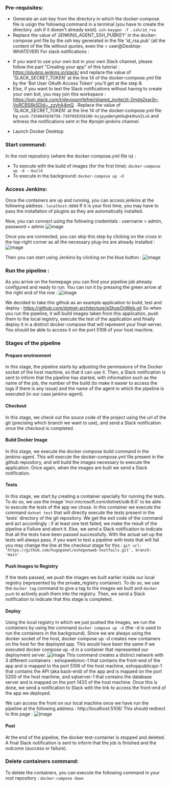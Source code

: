 ### Pre-requisites:

- Generate an ssh key from the directory in which the docker-compose file is usign the following command in a terminal (you have to create the directory .ssh if it doesn't already exist).
  ``ssh-keygen -f .ssh/id_rsa``
- Replace the value of 'JENKINS_AGENT_SSH_PUBKEY' in the docker-compose.yml file by the ssh key generated in the file 'id_rsa.pub' (all the content of the file without quotes, even the = user@Desktop-WHATEVER)
For slack notifications :
* If you want to use your own bot in your own Slack channel, please follow the part "Creating your app" of this tutorial : https://plugins.jenkins.io/slack/ and replace the value of 'SLACK_SECRET_TOKEN' at the line 14 of the docker-compose.yml file by the 'Bot User OAuth Access Token' you'll get at the step 8.
* Else, if you want to test the Slack notifications without having to create your own bot, you may join this workspace : https://join.slack.com/t/devopsm1efrei/shared_invite/zt-2mdg2sw3n-VoRCBS6k5Dld~_zzvhA4mQ . Replace the value of 'SLACK_SECRET_TOKEN' at the line 14 of the docker-compose.yml file by ``xoxb-7350845836756-7397050358100-bvjpyeQmtgHXGqD4dhwV2LvG`` and witness the notifications sent in the #projet-jenkins channel.
- Launch Docker Desktop

### Start command:
In the root repository (where the docker-compose.yml file is) :
* To execute with the build of images (for the first time): ``docker-compose up -d --build``
* To execute in the background: ``docker-compose up -d``


### Access Jenkins:
Once the containers are up and running, you can access jenkins at the following address : ``localhost:8080``
If it is your first time, you may have to pass the installation of plugins as they are automatically installed. 

Now, you can connect using the following credentials : username = admin, password = admin
![image](https://github.com/loubruness/DevOpsM1/assets/94390007/a93cbd51-c240-4739-b2ce-9d7f88383646)

Once you are connected, you can skip this step by clicking on the cross in the top-right corner as all the necessary plug-ins are already installed :
![image](https://github.com/loubruness/DevOpsM1/assets/94390007/a7edec0e-9f3f-4a00-92ef-88f0bd0c0080)

Then you can start using Jenkins by clicking on the blue button :
![image](https://github.com/loubruness/DevOpsM1/assets/94390007/7ac1fd3d-4dbe-4021-9c58-7edc68423f48)

### Run the pipeline :
As you arrive on the homepage you can find your pipeline job already configured and ready to run. You can run it by pressing the green arrow at the right end of the row :
![image](https://github.com/loubruness/DevOpsM1/assets/94390007/ff8e0af2-2bf4-40da-8cd5-699aafb9dab8)

We decided to take this github as an example application to build, test and deploy : https://github.com/dotnet-architecture/eShopOnWeb.git
So when you run the pipeline, it will build images taken from this application, push them to the local registry, execute the test of the application and finally deploy it in a distinct docker-compose that will represent your final-server. You should be able to access it on the port 5106 of your host machine.

### Stages of the pipeline

#### Prepare environment
In this stage, the pipeline starts by adjusting the permissions of the Docker socket of the host machine, so that it can use it. Then, a Slack notification is sent to inform that the pipeline has started, with information such as the name of the job, the number of the build (to make it easier to access the logs if there is any issue) and the name of the agent in which the pipeline is executed (in our case jankins-agent).

#### Checkout
In this stage, we check out the souce code of the project using the url of the git (precising which branch we want to use), and send a Slack notification once the checkout is completed.

#### Build Docker Image
In this stage, we execute the docker compose build command in the jenkins-agent. This will execute the docker-compose.yml file present in the github repository, and will build the images necessary to execute the application. Once again, when the images are built we send a Slack notification.

#### Tests
In this stage, we start by creating a container specially for running the tests. To do so, we use the image 'mcr.microsoft.com/dotnet/sdk:8.0' to be able to execute the tests of the app we chose. In this container we execute the command ``dotnet test`` that will directly execute the tests present in the 'tests' directory of the git repository.
We get the exit code of the command and act accordingly : if at least one test failed, we make the result of the pipeline a Failure and abort it. Else, we send a Slack notification to indicate that all the tests have been passed successfully.
With the actual set up the tests will always pass, if you want to test a pipeline with tests that will fail you may change the line at the checkout stage for this : ``git url: 'https://github.com/hugopanel/eshoponweb-testfails.git', branch: 'main'``

#### Push Images to Registry
If the tests passed, we push the images we built earlier inside our local registry (represented by the private_registry container). To do so, we use the ``docker tag`` command to give a tag to the images we built and ``docker push`` to actively push them into the registry. Then, we send a Slack notification to indicate that this stage is completed.

#### Deploy
Using the local registry in which we just pushed the images, we run the containers by using the command ``docker compose up -d`` (the -d is used to run the containers in the background). Since we are always using the docker socket of the host, docker compose up -d creates new containers on the host for the deployed app. This would have been the same if we executed docker compose up -d in a container that represented our deployment server.
![image](https://github.com/loubruness/DevOpsM1/assets/94390007/c7b2f03e-55e4-4bd7-a46a-93930834374c)
This command creates a distinct network with 3 different containers : eshopwebmvc-1 that contains the front-end of the app and is mapped to the port 5106 of the host machine, eshoppublicapi-1 that contains the API (aka back-end) of the app and is mapped on the port 5200 of the host machine, and sqlserver-1 that contains the database server and is mapped on the port 1433 of the host machine.
Once this is done, we send a notification to Slack with the link to access the front-end of the app we deployed.

We can access the front on our local machine once we have run the pipeline at the following address : http://localhost:5106/
This should redirect to this page :
![image](https://github.com/loubruness/DevOpsM1/assets/94390007/6b60e3af-4e89-4723-8fe8-11cbc8fdfc7e)

#### Post
At the end of the pipeline, the docker test-container is stopped and deleted. A final Slack notification is sent to inform that the job is finished and the outcome (success or failure).

### Delete containers command:
To delete the containers, you can execute the following command in your root repository :
``docker-compose down``

